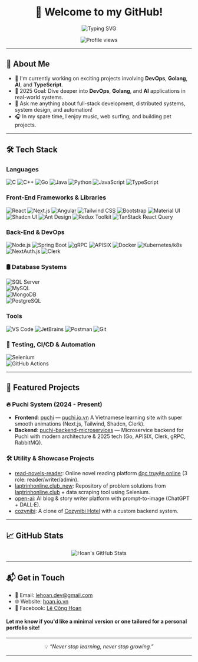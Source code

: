 <h1 align="center">👋 Welcome to my GitHub!</h1>

<p align="center">
  <img src="https://readme-typing-svg.herokuapp.com?font=Fira+Code&size=28&pause=1000&color=7C3AED&center=true&vCenter=true&width=435&lines=Hi%2C+I'm+L%C3%AA+C%C3%B4ng+Hoan!;Full-stack+developer&repeat=true" alt="Typing SVG" />
</p>

<p align="center">
  <img src="https://komarev.com/ghpvc/?username=hoan02&color=blueviolet" alt="Profile views" />
</p>

---

## 🚀 About Me

- 💼 I'm currently working on exciting projects involving **DevOps**, **Golang**, **AI**, and **TypeScript**.
- 🎯 2025 Goal: Dive deeper into **DevOps**, **Golang**, and **AI** applications in real-world systems.
- 💬 Ask me anything about full-stack development, distributed systems, system design, and automation!
- 🎧 In my spare time, I enjoy music, web surfing, and building pet projects.

---

## 🛠️ Tech Stack

### Languages
![C](https://img.shields.io/badge/C-A8B9CC?style=flat&logo=c&logoColor=white)
![C++](https://img.shields.io/badge/C++-00599C?style=flat&logo=cplusplus&logoColor=white)
![Go](https://img.shields.io/badge/Go-00ADD8?style=flat&logo=go&logoColor=white)
![Java](https://img.shields.io/badge/Java-007396?style=flat&logo=java&logoColor=white)
![Python](https://img.shields.io/badge/Python-3776AB?style=flat&logo=python&logoColor=white)
![JavaScript](https://img.shields.io/badge/JavaScript-F7DF1E?style=flat&logo=javascript&logoColor=black)
![TypeScript](https://img.shields.io/badge/TypeScript-007ACC?style=flat&logo=typescript&logoColor=white)

### Front-End Frameworks & Libraries
![React](https://img.shields.io/badge/React-61DAFB?style=flat&logo=react&logoColor=black)
![Next.js](https://img.shields.io/badge/Next.js-000000?style=flat&logo=nextdotjs&logoColor=white)
![Angular](https://img.shields.io/badge/Angular-DD0031?style=flat&logo=angular&logoColor=white)
![Tailwind CSS](https://img.shields.io/badge/Tailwind-06B6D4?style=flat&logo=tailwind-css&logoColor=white)
![Bootstrap](https://img.shields.io/badge/Bootstrap-563D7C?style=flat&logo=bootstrap&logoColor=white)
![Material UI](https://img.shields.io/badge/Material%20UI-0081CB?style=flat&logo=mui&logoColor=white)
![Shadcn UI](https://img.shields.io/badge/Shadcn%20UI-2276FC?style=flat&logo=shadcnui&logoColor=white)
![Ant Design](https://img.shields.io/badge/Ant%20Design-0170FE?style=flat&logo=ant-design&logoColor=white)
![Redux Toolkit](https://img.shields.io/badge/Redux%20Toolkit-764ABC?style=flat&logo=redux&logoColor=white)
![TanStack React Query](https://img.shields.io/badge/TanStack%20React%20Query-FF4154?style=flat&logo=react-query&logoColor=white)

### Back-End & DevOps
![Node.js](https://img.shields.io/badge/Node.js-339933?style=flat&logo=nodedotjs&logoColor=white)
![Spring Boot](https://img.shields.io/badge/SpringBoot-6DB33F?style=flat&logo=spring-boot&logoColor=white)
![gRPC](https://img.shields.io/badge/gRPC-0084FF?style=flat&logo=grpc&logoColor=white)
![APISIX](https://img.shields.io/badge/APISIX-E34329?style=flat&logo=apache&logoColor=white)
![Docker](https://img.shields.io/badge/Docker-2496ED?style=flat&logo=docker&logoColor=white)
![Kubernetes/k8s](https://img.shields.io/badge/Kubernetes-326CE5?style=flat&logo=kubernetes&logoColor=white)
![NextAuth.js](https://img.shields.io/badge/NextAuth.js-000000?style=flat&logoColor=white)
![Clerk](https://img.shields.io/badge/Clerk-000000?style=flat&&logo=clerk&logoColor=white)

### 🛢️ Database Systems  
![SQL Server](https://img.shields.io/badge/SQL_Server-CC2927?style=flat&logo=microsoftsqlserver&logoColor=white)  
![MySQL](https://img.shields.io/badge/MySQL-4479A1?style=flat&logo=mysql&logoColor=white)  
![MongoDB](https://img.shields.io/badge/MongoDB-47A248?style=flat&logo=mongodb&logoColor=white)  
![PostgreSQL](https://img.shields.io/badge/PostgreSQL-4169E1?style=flat&logo=postgresql&logoColor=white)

### Tools
![VS Code](https://img.shields.io/badge/VSCode-007ACC?style=flat&logo=visual-studio-code&logoColor=white)
![JetBrains](https://img.shields.io/badge/JetBrains-black?style=flat&logo=jetbrains&logoColor=white)
![Postman](https://img.shields.io/badge/Postman-FF6C37?style=flat&logo=postman&logoColor=white)
![Git](https://img.shields.io/badge/Git-F05032?style=flat&logo=git&logoColor=white)

### 🚀 Testing, CI/CD & Automation  
![Selenium](https://img.shields.io/badge/Selenium-43B02A?style=flat&logo=selenium&logoColor=white)  
![GitHub Actions](https://img.shields.io/badge/GitHub%20Actions-2088FF?style=flat&logo=githubactions&logoColor=white)

---

## 📌 Featured Projects

### 🔥 Puchi System (2024 - Present)
- **Frontend**: [puchi](https://github.com/hoan02/puchi) — [puchi.io.vn](puchi.io.vn) A Vietnamese learning site with super smooth animations (Next.js, Tailwind, Shadcn, Clerk).
- **Backend**: [puchi-backend-microservices](https://github.com/hoan02/puchi-backend-microservices) —  Microservice backend for Puchi with modern architecture & 2025 tech (Go, APISIX, Clerk, gRPC, RabbitMQ).

### 🛠 Utility & Showcase Projects
- [read-novels-reader](https://github.com/hoan02/read-novels-reader): Online novel reading platform [đọc truyện online](https://doctruyen.io.vn/) (3 role: reader/writer/admin).
- [laptrinhonline.club_new](https://github.com/hoan02/laptrinhonline.club_new): Repository of problem solutions from [laptrinhonline.club](laptrinhonline.club) + data scraping tool using Selenium.
- [open-ai](https://github.com/hoan02/open-ai): AI blog & story writer platform with prompt-to-image (ChatGPT + DALL·E).
- [cozynibi](https://github.com/hoan02/cozynibi): A clone of [Cozynibi Hotel](https://cozynibi.com/) with a custom backend system.

---

## 📈 GitHub Stats
<p align="center">
  <img src="https://github-readme-stats.vercel.app/api?username=hoan02&show_icons=true&theme=radical" alt="Hoan's GitHub Stats" />
</p>

---

## 📬 Get in Touch

- 📧 Email: [lehoan.dev@gmail.com](mailto:lehoan.dev@gmail.com)
- 🌐 Website: [hoan.io.vn](http://hoan.io.vn)
- 💬 Facebook: [Lê Công Hoan](https://www.facebook.com/hoanit02)
#### Let me know if you'd like a minimal version or one tailored for a personal portfolio site!

---

<p align="center">
  💡 <i>“Never stop learning, never stop growing.”</i>
</p>

---
